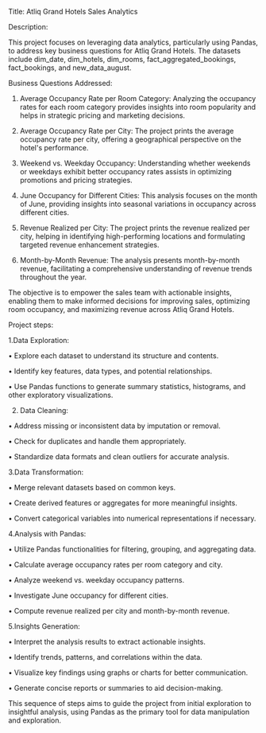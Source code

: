 Title: Atliq Grand Hotels Sales Analytics

Description:

This project focuses on leveraging data analytics, particularly using Pandas, to address key business questions for Atliq Grand Hotels. The datasets include dim_date, dim_hotels, dim_rooms, fact_aggregated_bookings, fact_bookings, and new_data_august.

Business Questions Addressed:

1. Average Occupancy Rate per Room Category: Analyzing the occupancy rates for each room category provides insights into room popularity and helps in strategic pricing and marketing decisions.

2. Average Occupancy Rate per City: The project prints the average occupancy rate per city, offering a geographical perspective on the hotel's performance.

3. Weekend vs. Weekday Occupancy: Understanding whether weekends or weekdays exhibit better occupancy rates assists in optimizing promotions and pricing strategies.

4. June Occupancy for Different Cities: This analysis focuses on the month of June, providing insights into seasonal variations in occupancy across different cities.

5. Revenue Realized per City: The project prints the revenue realized per city, helping in identifying high-performing locations and formulating targeted revenue enhancement strategies.

6. Month-by-Month Revenue: The analysis presents month-by-month revenue, facilitating a comprehensive understanding of revenue trends throughout the year.

The objective is to empower the sales team with actionable insights, enabling them to make informed decisions for improving sales, optimizing room occupancy, and maximizing revenue across Atliq Grand Hotels.


Project steps:

1.Data Exploration:

  •	Explore each dataset to understand its structure and contents.

  •	Identify key features, data types, and potential relationships.

  •	Use Pandas functions to generate summary statistics, histograms, and other exploratory visualizations.

2.	Data Cleaning:
   
  •	Address missing or inconsistent data by imputation or removal.
  
  •	Check for duplicates and handle them appropriately.
  
  •	Standardize data formats and clean outliers for accurate analysis.

3.Data Transformation:
   
  •	Merge relevant datasets based on common keys.
  
  •	Create derived features or aggregates for more meaningful insights.
  
  •	Convert categorical variables into numerical representations if necessary.

4.Analysis with Pandas:
   
  •	Utilize Pandas functionalities for filtering, grouping, and aggregating data.
  
  •	Calculate average occupancy rates per room category and city.
  
  •	Analyze weekend vs. weekday occupancy patterns.
  
  •	Investigate June occupancy for different cities.
  
  •	Compute revenue realized per city and month-by-month revenue.

5.Insights Generation:
    
  •	Interpret the analysis results to extract actionable insights.
  
  •	Identify trends, patterns, and correlations within the data.
  
  •	Visualize key findings using graphs or charts for better communication.
  
  •	Generate concise reports or summaries to aid decision-making.

This sequence of steps aims to guide the project from initial exploration to insightful analysis, using Pandas as the primary tool for data manipulation and exploration. 

